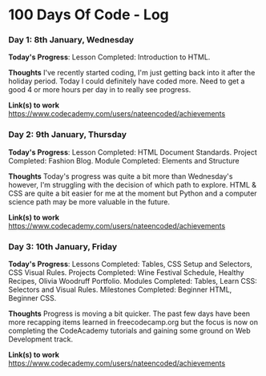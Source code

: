 # 100 Days Of Code - Log
<!--
### Day 0: February 30, 2016 (Example 1)
##### (delete me or comment me out)
<!--
**Today's Progress**: Fixed CSS, worked on canvas functionality for the app.
<!--
**Thoughts:** I really struggled with CSS, but, overall, I feel like I am slowly getting better at it. Canvas is still new for me, but I managed to figure out some basic functionality.
<!--
**Link to work:** [Calculator App](http://www.example.com)
<!--
### Day 0: February 30, 2016 (Example 2)
##### (delete me or comment me out)
<!--
**Today's Progress**: Fixed CSS, worked on canvas functionality for the app.
<!--
**Thoughts**: I really struggled with CSS, but, overall, I feel like I am slowly getting better at it. Canvas is still new for me, but I managed to figure out some basic functionality.
<!--
**Link(s) to work**: [Calculator App](http://www.example.com)
-->

### Day 1: 8th January, Wednesday

**Today's Progress**: Lesson Completed: Introduction to HTML.

**Thoughts** I've recently started coding, I'm just getting back into it after the holiday period. Today I could definitely have coded more. Need to get a good 4 or more hours per day in to really see progress.

**Link(s) to work**
https://www.codecademy.com/users/nateencoded/achievements

### Day 2: 9th January, Thursday
**Today's Progress**: Lesson Completed: HTML Document Standards. Project Completed: Fashion Blog. Module Completed: Elements and Structure

**Thoughts** Today's progress was quite a bit more than Wednesday's however, I'm struggling with the decision of which path to explore. HTML & CSS are quite a bit easier for me at the moment but Python and a computer science path may be more valuable in the future.

**Link(s) to work** 
https://www.codecademy.com/users/nateencoded/achievements

### Day 3: 10th January, Friday
**Today's Progress**: Lessons Completed: Tables, CSS Setup and Selectors, CSS Visual Rules. Projects Completed: Wine Festival Schedule, Healthy Recipes, Olivia Woodruff Portfolio. Modules Completed: Tables, Learn CSS: Selectors and Visual Rules. Milestones Completed: Beginner HTML, Beginner CSS.

**Thoughts** Progress is moving a bit quicker. The past few days have been more recapping items learned in freecodecamp.org but the focus is now on completing the CodeAcademy tutorials and gaining some ground on Web Development track.

**Link(s) to work** 
https://www.codecademy.com/users/nateencoded/achievements
